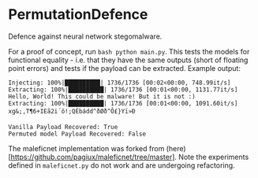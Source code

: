 # PermutationDefence
Defence against neural network stegomalware.

For a proof of concept, run `bash python main.py`. This tests the models for functional equality - i.e. that they have the same outputs (short of floating point errors) and tests if the payload can be extracted.
Example output: 
```
Injecting: 100%|██████████| 1736/1736 [00:02<00:00, 748.99it/s]
Extracting: 100%|██████████| 1736/1736 [00:01<00:00, 1131.77it/s]
Hello, World! This could be malware! But it is not :)
Extracting: 100%|██████████| 1736/1736 [00:01<00:00, 1091.60it/s]
xg­&;,T¶6+IEã2i´ô!;QÉbádd­^ðØð^Ô£}Yï»Ð

Vanilla Payload Recovered: True
Permuted model Payload Recovered: False

```

The maleficnet implementation was forked from (here)[https://github.com/pagiux/maleficnet/tree/master]. Note the experiments defined in `maleficnet.py` do not work and are undergoing refactoring.
